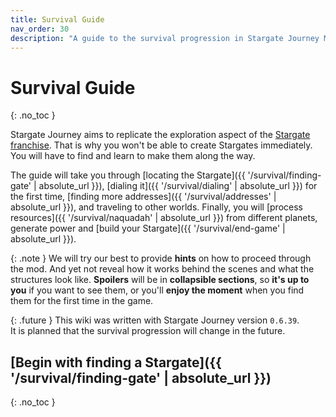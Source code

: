 ```yaml
---
title: Survival Guide
nav_order: 30
description: "A guide to the survival progression in Stargate Journey Minecraft mod."
---
```


# Survival Guide
{: .no_toc }

Stargate Journey aims to replicate the exploration aspect of the [Stargate franchise](https://en.wikipedia.org/wiki/Stargate).
That is why you won't be able to create Stargates immediately.
You will have to find and learn to make them along the way.

The guide will take you through [locating the Stargate]({{ '/survival/finding-gate' | absolute_url }}), 
[dialing it]({{ '/survival/dialing' | absolute_url }}) for the first time, 
[finding more addresses]({{ '/survival/addresses' | absolute_url }}), and traveling to other worlds. 
Finally, you will [process resources]({{ '/survival/naquadah' | absolute_url }}) from different planets, generate power and [build your Stargate]({{ '/survival/end-game' | absolute_url }}).

{: .note }
We will try our best to provide **hints** on how to proceed through the mod.
And yet not reveal how it works behind the scenes and what the structures look like.
**Spoilers** will be in **collapsible sections**,
so **it's up to you** if you want to see them,
or you'll **enjoy the moment** when you find them for the first time in the game.

{: .future }
This wiki was written with Stargate Journey version `0.6.39`.  
It is planned that the survival progression will change in the future.

## [Begin with finding a Stargate]({{ '/survival/finding-gate' | absolute_url }})
{: .no_toc }
